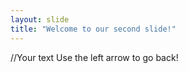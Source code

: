 ```yaml
---
layout: slide
title: "Welcome to our second slide!"
---
```

//Your text
Use the left arrow to go back! 
